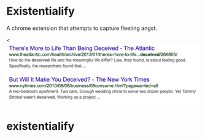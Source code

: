 Existentialify 
==============
A chrome extension that attempts to capture fleeting angst.

<<img src="poor_humor.png">
# existentialify
